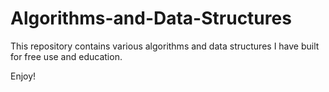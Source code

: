 # Algorithms-and-Data-Structures

This repository contains various algorithms and data structures I have built for free use and education.

Enjoy!
